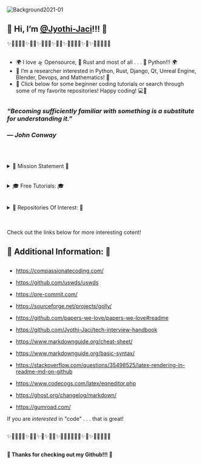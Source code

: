##   
   ![Background2021-01](https://user-images.githubusercontent.com/87783981/127431233-2fc765ab-81e2-4fa7-a6ac-e5d73e79f0f8.png)
   
##
## 👋 Hi, I’m [@Jyothi-Jaci](https://github.com/Jyothi-Jaci)!!! 👋
✨🎉🎊🎇🎆✨🎊🎉✨🎇🎆🎇✨🎉🎈✨🎆🧨🎊🎉✨🎇✨🎆🎊🎉🎇🎈
##

- 🌍 I love 🛸 Opensource, 🦀 Rust and most of all . . . 🐍 Python!!! 🌍
- 👀 I’m a researcher interested in Python, Rust, Django, Qt, Unreal Engine, Blender, Devops, and Mathematics! 👀
- 📗 Click below for some beginner coding tutorials or search through some of my favorite repositories! Happy coding! 💻📗

##



###   _“Becoming sufficiently familiar with something is a substitute for understanding it.”_
###      _― John Conway_

##
<br>
<br>
<details>
   <summary>  🌌 Mission Statement 🌌</summary>
<br>
<br>
   
   🎉🎉🎉🎉🎉🎉🎉🎉🎉🎉
<br>
<br>
   I love to discover new technologies and learn as much as I can about them! Check out the repositories below for some interesting opensource projects!

##   
## 🎉🎉🎉🎉🎉🎉🎉🎉🎉🎉
## 
</details>

<br>
<br>

<details>
   <summary>  🎓 Free Tutorials: 🎓</summary>
<br>
<br>
Below you will find a small curated list of tutorials made by me to demonstrate some useful ideas for designing a Readme.md template!
   
##   
## 🎉🎉🎉🎉🎉🎉🎉🎉🎉🎉
##   

<details>
   <summary> 🐍 How To Run A Python Script In The Git Bash Terminal: 🐍 </summary>
<br>
<br>
   How To Run A Python Script!
   
<br>
<br>

##
### 🐍 How To Run A Python Script In The Git Bash Terminal: 🐍
##   
   
   https://stackoverflow.com/questions/4377109/shell-script-execute-a-python-program-from-within-a-shell-script

     python python_script.py
##
</details>
   
<details>
   <summary>  💻 How To Run A Javescipt Script In The Git Bash Terminal: 💻</summary>
<br>
<br>
   How To Run A Javescipt Script!

##
### 💻 How To Run A Javescipt Script In The Git Bash Terminal: 💻
##   
   https://gist.github.com/rosswd/acceded358c664b13174

     node javascript_script.js
##
</details>

<details>
   <summary>  💻 How To Upgrade Pip: 💻</summary>
<br>
<br>
   How To Upgrade Pip!
   
##
### 💻 How To Upgrade Pip: 💻
##
   
     python3 -m pip install --user --upgrade pip 

##  
</details>
   
<details>
   <summary>  💻 Beginners Guide To npm: 💻</summary>
<br>
<br>
   How To Use npm!

##   
### 💻 Beginners Guide To npm: 💻
##
   
- https://nodesource.com/blog/an-absolute-beginners-guide-to-using-npm/

##   
</details>
   
<details>
   <br>
   Just in case you need . . .<br>
   <summary>  🌌 Extra Tips: 🌌</summary>
<br>
<br>
   Some Extra Tips!
   
      
### 🌌 Extra Tips: 🌌
##

- To navigate to your home directory, use "cd" or "cd ~"

- To navigate up one directory level, use "cd .."

- To navigate to the previous directory (or back), use "cd -"

- To navigate into the root directory, use "cd /"
##
</details>   

<br>      
🎓Thank You For Checking Out My Tutorials!🎓
   
   
##   
## 🎉🎉🎉🎉🎉🎉🎉🎉🎉🎉
##
   
</details>

<br>
<br>

<details>
<summary>  🎩 Repositories Of Interest: 🎩</summary>
<br>
<br>   
🎈 Below you will find a small curated list of my favorite forked repositories!!!!! 🎈
   
##   
## 🎉🎉🎉🎉🎉🎉🎉🎉🎉🎉
##

<details>
   <summary>  🛸 Useful Repositories: 🛸</summary>
<br>
<br>   
   
An assortment of Useful Repositories!

   
   
##   
## 🛸 Useful Repositories: 🛸
##
   
   - https://github.com/Jyothi-Jaci/public-apis

   - https://github.com/Jyothi-Jaci/ant-design
   
   - https://github.com/Jyothi-Jaci/jekyll
   
   - https://github.com/Jyothi-Jaci/30-seconds-of-interviews
   
   - https://github.com/Jyothi-Jaci/30-seconds-of-code
   
   - https://github.com/Jyothi-Jaci/openshot-qt
   
   - https://github.com/Jyothi-Jaci/synaptic
   
   - https://github.com/Jyothi-Jaci/bitbake
   
   - https://github.com/Jyothi-Jaci/jailhouse
 
   - https://github.com/Jyothi-Jaci/kas
   
   - https://github.com/Jyothi-Jaci/bmtk

   - https://github.com/Jyothi-Jaci/friendly-plans
   
   - https://github.com/Jyothi-Jaci/awesome-mental-health

   - https://github.com/Jyothi-Jaci/MentalHealthPlatform

   - https://github.com/Jyothi-Jaci/ds-cheatsheets

   - https://github.com/Jyothi-Jaci/jupyter-themes

   - https://github.com/Jyothi-Jaci/pandas-profiling

   - https://github.com/Jyothi-Jaci/docker-stacks

   - https://github.com/Jyothi-Jaci/deepo

   - https://github.com/Jyothi-Jaci/wowchemy-hugo-modules

   - https://github.com/Jyothi-Jaci/machine-learning-mindmap

   - https://github.com/Jyothi-Jaci/public-api-lists

   - https://github.com/Jyothi-Jaci/starter-hugo-online-course

   - https://github.com/Jyothi-Jaci/Jyothi-Jaci-Website

   - https://github.com/Jyothi-Jaci/awesome-compose

   - https://github.com/Jyothi-Jaci/awesome-aws

   - https://github.com/Jyothi-Jaci/django-rest-framework

   - https://github.com/Jyothi-Jaci/OpenDiablo2

   - https://github.com/Jyothi-Jaci/0ad

   - https://github.com/Jyothi-Jaci/pacman

   - https://github.com/Jyothi-Jaci/project-based-learning

   - https://github.com/Jyothi-Jaci/TensorFlow-Examples

   - https://github.com/Jyothi-Jaci/erpnext

   - https://github.com/Jyothi-Jaci/neural-mmo
   
   - https://github.com/Jyothi-Jaci/influential-cs-books
   
   - https://github.com/Jyothi-Jaci/typescript-book
   
   - https://github.com/Jyothi-Jaci/OnlyFans
   
   - https://github.com/Jyothi-Jaci/capistrano
   
   -https://github.com/Jyothi-Jaci/awesome-qt
   
##   
   
</details>

<details>
   <summary>  🐍 Python Repositories: 🐍</summary>

<br>   
<br>   
An assortment of Python Repositories!

   
   
##
## 🐍 Python Repositories: 🐍
##
   
   - https://github.com/Jyothi-Jaci/rich
  
   - https://github.com/Jyothi-Jaci/Games
   
   - https://github.com/Jyothi-Jaci/PyMMO
   
   - https://github.com/Jyothi-Jaci/python-8

   - https://github.com/Jyothi-Jaci/deep-learning-gene-expression

   - https://github.com/Jyothi-Jaci/tqdm

   - https://github.com/Jyothi-Jaci/homemade-machine-learning

   - https://github.com/Jyothi-Jaci/Screenshot-to-code

   - https://github.com/Jyothi-Jaci/PRML

   - https://github.com/Jyothi-Jaci/catanatron

   - https://github.com/Jyothi-Jaci/fastapi-mongo

   - https://github.com/vjanz/pre-commit-hooks

   - https://github.com/Jyothi-Jaci/serverless-python-requirements

   - https://github.com/Jyothi-Jaci/awesome-python

   - https://github.com/Jyothi-Jaci/kubernetes-fastapi

   - https://github.com/Jyothi-Jaci/fastapi

   - https://github.com/Jyothi-Jaci/ntfy

   - https://github.com/Jyothi-Jaci/Real-Time-Voice-Cloning

   - https://github.com/Jyothi-Jaci/python-patterns

   - https://github.com/Jyothi-Jaci/wtfpython

   - https://github.com/Jyothi-Jaci/python-cheatsheet

   - https://github.com/Jyothi-Jaci/python-guide

   - https://github.com/Jyothi-Jaci/data-science-ipython-notebooks

   - https://github.com/Jyothi-Jaci/python-fire

   - https://github.com/Jyothi-Jaci/algorithms

   - https://github.com/Jyothi-Jaci/sanic

   - https://github.com/Jyothi-Jaci/dash

   - https://github.com/Jyothi-Jaci/luigi

   - https://github.com/Jyothi-Jaci/kivy

   - https://github.com/Jyothi-Jaci/mailinabox

   - https://github.com/Jyothi-Jaci/Python
##
   
##
## 🐍 Extra Python Links: 🐍
##
   - https://pypi.org/project/cocos2d/
  
   - https://github.com/Jyothi-Jaci/jupyter
##
</details>

<details>
   <summary>  🦀 Rust Repositories: 🦀</summary>

<br>   
<br>   
   An assortment of Rust Repositories!
   
   
   
##   
## 🦀 Rust Repositories: 🦀
##
   
   - https://github.com/Jyothi-Jaci/awesome-rust
   
   - https://github.com/Jyothi-Jaci/enginesound
   
   - https://github.com/Jyothi-Jaci/axolotl.py-api

   - https://github.com/Jyothi-Jaci/python-launcher

   - https://github.com/Jyothi-Jaci/delicate#setting-up-delicate

   - https://github.com/Jyothi-Jaci/rust-music-theory

   - https://github.com/Jyothi-Jaci/rustlings

   - https://github.com/Jyothi-Jaci/RustPython
##
</details>

<details>
   <summary>  💻 Javascript 💻</summary>

<br>   
<br>   
   An assortment of Javascript Repositories!
 
   
   
##
## 💻 Javascript 💻
##
   
   - https://github.com/Jyothi-Jaci/serverless-python-requirements
##
</details>
   
<details>
   <summary>  💻 C Repositories 💻</summary>

  <br>
  <br>
   An assortment of C Repositories!
   
   
   
##
## 💻 C Repositories 💻

   - https://github.com/Jyothi-Jaci/awesome-cpp
##
</details>

<details>
   <summary>  💻 C++ Repositories 💻</summary>

  <br>
  <br> 
   An assortment of C++ Repositories!
   
   
   
##
## 💻 C++ Repositories 💻
##
   
   - https://github.com/Jyothi-Jaci/pctation

   - https://github.com/Jyothi-Jaci/UnrealEnginePython
   
##
</details>

<details>
   <summary>  💻 C# Repositories 💻</summary>

  <br> 
  <br> 
  An assortment of C# Repositories! 
   
   
   
##
## 💻 C# Repositories 💻
##
   
   - https://github.com/Jyothi-Jaci/ProjectPSX
##
   
</details>
   
<details>
   <summary>  💻 Web Development Repositories: 💻</summary>

   <br>
   <br>
   An assortment of Web Development Repositories!
   
   
   
##
### 💻 Web Development Repositories: 💻
##   
  - https://github.com/Modernizr/Modernizr
   
  - https://github.com/foundation/foundation-sites
   
  - https://github.com/h5bp/html5-boilerplate
   
  - https://github.com/designmodo/Flat-UI
   
  - https://github.com/Jyothi-Jaci/ionicons
   
  - https://github.com/Jyothi-Jaci/normalize.css
   
  - https://github.com/Jyothi-Jaci/animate.css
   
  - https://github.com/Jyothi-Jaci/Web-Dev-For-Beginners
##
</details>
   
<details>
   <summary>  🧮 Cryptocurrency Repositories: 🧮</summary>

   <br>
   <br>
   An assortment of Cryptocurrency Repositories!

   
   
##
### 🧮 Cryptocurrency Repositories: 🧮
##
   
   - https://github.com/Jyothi-Jaci/go-ethereum
   
## 
   
</details>

   
<br>
<br>
   🌍 Thanks for checking out my favorite repositories!!! 🌍 
   
##
   
##   
## 🎉🎉🎉🎉🎉🎉🎉🎉🎉🎉
##
   
</details>
<br>
<br>

   Check out the links below for more interesting cotent!


##
## 🔎 Additional Information: 🔎
##
  - https://compassionatecoding.com/

  - https://github.com/uswds/uswds

  - https://pre-commit.com/

  - https://sourceforge.net/projects/golly/

  - https://github.com/papers-we-love/papers-we-love#readme

  - https://github.com/Jyothi-Jaci/tech-interview-handbook

  - https://www.markdownguide.org/cheat-sheet/

  - https://www.markdownguide.org/basic-syntax/

  - https://stackoverflow.com/questions/35498525/latex-rendering-in-readme-md-on-github

  -  https://www.codecogs.com/latex/eqneditor.php

  - https://ghost.org/changelog/markdown/

  - https://gumroad.com/

   If you are _interested_ in "code" . . . that is great!

##  
✨🎉🎊🎇🎆✨🎊🎉✨🎇✨🎉🎈✨🎉🎊🎆🧨🎊🎉✨🎇✨🎆🎇🎊🎉🎈
##

##
**🌌 Thanks for checking out my Github!!! 🌌**
##
<!---

More Links & Resources:

### How To Run Virtual Environments In Git Bash Terminal:

## 12.2. Creating Virtual Environments:

   The module used to create and manage virtual environments is called venv. venv will usually install the most recent version of Python that you have available. If you have multiple versions of Python on your system, you can select a specific Python version by running python3 or whichever version you want.

To create a virtual environment, decide upon a directory where you want to place it, and run the venv module as a script with the directory path:

python3 -m venv tutorial-env

This will create the tutorial-env directory if it doesn’t exist, and also create directories inside it containing a copy of the Python interpreter, the standard library, and various supporting files.

A common directory location for a virtual environment is .venv. This name keeps the directory typically hidden in your shell and thus out of the way while giving it a name that explains why the directory exists. It also prevents clashing with .env environment variable definition files that some tooling supports.

Once you’ve created a virtual environment, you may activate it.

On Windows, run:

tutorial-env\Scripts\activate.bat
On Unix or MacOS, run:

source tutorial-env/bin/activate
(This script is written for the bash shell. If you use the csh or fish shells, there are alternate activate.csh and activate.fish scripts you should use instead.)

Activating the virtual environment will change your shell’s prompt to show what virtual environment you’re using, and modify the environment so that running python will get you that particular version and installation of Python. For example:

$ source ~/envs/tutorial-env/bin/activate
(tutorial-env) $ python
Python 3.5.1 (default, May  6 2016, 10:59:36)
  ...
>>> import sys
>>> sys.path
['', '/usr/local/lib/python35.zip', ...,
'~/envs/tutorial-env/lib/python3.5/site-packages']
>>>

## 12.3. Managing Packages with pip
You can install, upgrade, and remove packages using a program called pip. By default pip will install packages from the Python Package Index, <https://pypi.org>. You can browse the Python Package Index by going to it in your web browser.

pip has a number of subcommands: “install”, “uninstall”, “freeze”, etc. (Consult the Installing Python Modules guide for complete documentation for pip.)

You can install the latest version of a package by specifying a package’s name:

(tutorial-env) $ python -m pip install novas
Collecting novas
  Downloading novas-3.1.1.3.tar.gz (136kB)
Installing collected packages: novas
  Running setup.py install for novas
Successfully installed novas-3.1.1.3
You can also install a specific version of a package by giving the package name followed by == and the version number:

(tutorial-env) $ python -m pip install requests==2.6.0
Collecting requests==2.6.0
  Using cached requests-2.6.0-py2.py3-none-any.whl
Installing collected packages: requests
Successfully installed requests-2.6.0
If you re-run this command, pip will notice that the requested version is already installed and do nothing. You can supply a different version number to get that version, or you can run pip install --upgrade to upgrade the package to the latest version:

(tutorial-env) $ python -m pip install --upgrade requests
Collecting requests
Installing collected packages: requests
  Found existing installation: requests 2.6.0
    Uninstalling requests-2.6.0:
      Successfully uninstalled requests-2.6.0
Successfully installed requests-2.7.0
pip uninstall followed by one or more package names will remove the packages from the virtual environment.

**Update Readme.md 1.9.1**
--->
